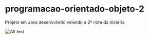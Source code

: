 # programacao-orientado-objeto-2
Projeto em Java desenvolvido valendo a 2º nota da matéria

![Alt text](https://https://uploaddeimagens.com.br/images/003/147/592/thumb/projeto-poo2.png?1616543659)

